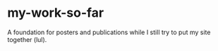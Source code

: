 # my-work-so-far
A foundation for posters and publications while I still try to put my site together (lul).
